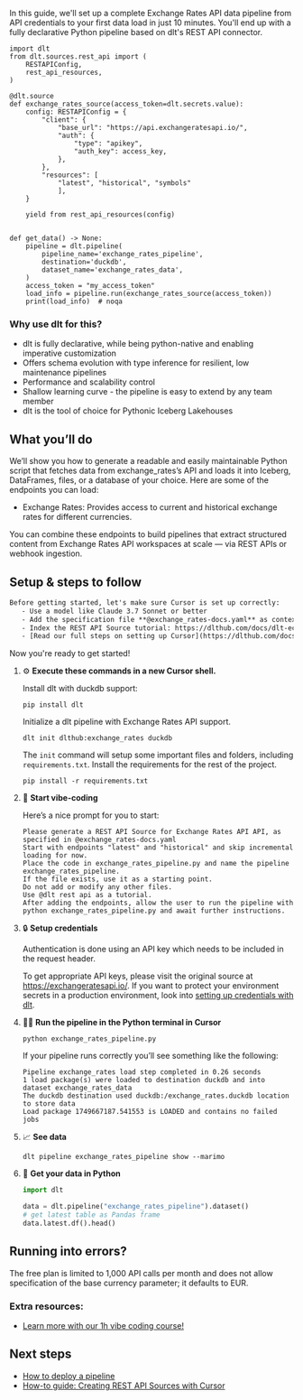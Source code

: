 In this guide, we'll set up a complete Exchange Rates API data pipeline from API credentials to your first data load in just 10 minutes. You'll end up with a fully declarative Python pipeline based on dlt's REST API connector.

```python-outcome
import dlt
from dlt.sources.rest_api import (
    RESTAPIConfig,
    rest_api_resources,
)

@dlt.source
def exchange_rates_source(access_token=dlt.secrets.value):
    config: RESTAPIConfig = {
        "client": {
            "base_url": "https://api.exchangeratesapi.io/",
            "auth": {
                "type": "apikey",
                "auth_key": access_key,
            },
        },
        "resources": [
            "latest", "historical", "symbols"
            ],
    }

    yield from rest_api_resources(config)


def get_data() -> None:
    pipeline = dlt.pipeline(
        pipeline_name='exchange_rates_pipeline',
        destination='duckdb',
        dataset_name='exchange_rates_data', 
    )
    access_token = "my_access_token"
    load_info = pipeline.run(exchange_rates_source(access_token))
    print(load_info)  # noqa
```

### Why use dlt for this?

- dlt is fully declarative, while being python-native and enabling imperative customization
- Offers schema evolution with type inference for resilient, low maintenance pipelines
- Performance and scalability control
- Shallow learning curve - the pipeline is easy to extend by any team member
- dlt is the tool of choice for Pythonic Iceberg Lakehouses

## What you’ll do

We’ll show you how to generate a readable and easily maintainable Python script that fetches data from exchange_rates’s API and loads it into Iceberg, DataFrames, files, or a database of your choice. Here are some of the endpoints you can load:

- Exchange Rates: Provides access to current and historical exchange rates for different currencies.

You can combine these endpoints to build pipelines that extract structured content from Exchange Rates API workspaces at scale — via REST APIs or webhook ingestion.

## Setup & steps to follow

```default
Before getting started, let's make sure Cursor is set up correctly:
   - Use a model like Claude 3.7 Sonnet or better
   - Add the specification file **@exchange_rates-docs.yaml** as context
   - Index the REST API Source tutorial: https://dlthub.com/docs/dlt-ecosystem/verified-sources/rest_api/ and add it to context as **@dlt rest api**
   - [Read our full steps on setting up Cursor](https://dlthub.com/docs/dlt-ecosystem/llm-tooling/cursor-restapi#23-configuring-cursor-with-documentation)
```

Now you're ready to get started! 

1. ⚙️ **Execute these commands in a new Cursor shell.**
    
    Install dlt with duckdb support:
    ```shell
    pip install dlt
    ```

    Initialize a dlt pipeline with Exchange Rates API support.
    ```shell
    dlt init dlthub:exchange_rates duckdb
    ```

    The `init` command will setup some important files and folders, including `requirements.txt`. Install the requirements for the rest of the project.
    ```shell
    pip install -r requirements.txt
    ```
    
2. 🤠 **Start vibe-coding**
    
    Here’s a nice prompt for you to start: 
    
    ```prompt
    Please generate a REST API Source for Exchange Rates API API, as specified in @exchange_rates-docs.yaml 
    Start with endpoints "latest" and "historical" and skip incremental loading for now. 
    Place the code in exchange_rates_pipeline.py and name the pipeline exchange_rates_pipeline. 
    If the file exists, use it as a starting point. 
    Do not add or modify any other files. 
    Use @dlt rest api as a tutorial. 
    After adding the endpoints, allow the user to run the pipeline with python exchange_rates_pipeline.py and await further instructions.
    ```

    
3. 🔒 **Setup credentials** 
    
    Authentication is done using an API key which needs to be included in the request header.
    
    To get appropriate API keys, please visit the original source at https://exchangeratesapi.io/.
    If you want to protect your environment secrets in a production environment, look into [setting up credentials with dlt](https://dlthub.com/docs/walkthroughs/add_credentials).
    
4. 🏃‍♀️ **Run the pipeline in the Python terminal in Cursor**
    
    ```shell
    python exchange_rates_pipeline.py
    ```
    
    If your pipeline runs correctly you’ll see something like the following:
    
    ```shell
    Pipeline exchange_rates load step completed in 0.26 seconds
    1 load package(s) were loaded to destination duckdb and into dataset exchange_rates_data
    The duckdb destination used duckdb:/exchange_rates.duckdb location to store data
    Load package 1749667187.541553 is LOADED and contains no failed jobs
    ```
    
5. 📈 **See data**
    
    ```shell
    dlt pipeline exchange_rates_pipeline show --marimo
    ```
    
6. 🐍 **Get your data in Python**
    
    ```python
    import dlt

   data = dlt.pipeline("exchange_rates_pipeline").dataset()
   # get latest table as Pandas frame
   data.latest.df().head()
    ```

## Running into errors?

The free plan is limited to 1,000 API calls per month and does not allow specification of the base currency parameter; it defaults to EUR.

### Extra resources:

- [Learn more with our 1h vibe coding course!](https://www.youtube.com/watch?v=GGid70rnJuM)

## Next steps

- [How to deploy a pipeline](https://dlthub.com/docs/walkthroughs/deploy-a-pipeline)
- [How-to guide: Creating REST API Sources with Cursor](https://dlthub.com/docs/dlt-ecosystem/llm-tooling/cursor-restapi)